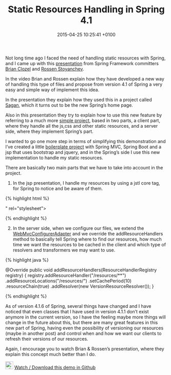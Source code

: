 ﻿---
layout: post
title:  "Static Resources Handling in Spring 4.1"
date:   2015-04-25 10:25:41 +0100
categories: java spring
---

Not long time ago I faced the need of handling static resources with Spring, and I came up with this <a href="http://www.infoq.com/presentations/resource-spring-mvc-4-1">presentation</a> from Spring Framework committers <a href="https://twitter.com/brianclozel">Brian Clozel</a> and <a href="https://twitter.com/rstoya05">Rossen Stoyanchev</a>.

In the video Brian and Rossen explain how they have developed a new way of handling this type of files and propose from version 4.1 of Spring a very easy and simple way of implement this idea.

In the presentation they explain how they used this in a project called <a href="https://github.com/spring-io/sagan">Sagan</a>, which it turns out to be the new Spring’s home page.<!--more-->

Also in this presentation they try to explain how to use this new feature by referring to a much more <a href="https://github.com/bclozel/spring-resource-handling">simple project</a>, based in two parts, a client part, where they handle all the js,css and other static resources, and a server side, where they implement Spring’s part.

I wanted to go one more step in terms of simplifying this demonstration and I’ve created a little <a href="https://github.com/sergiolealdev/SpringStaticResourceHandling">boilerplate project</a> with Spring MVC, Spring Boot and a jsp that uses bootstrap and jquery, and in the Spring’s side I use this new implementation to handle my static resources.

There are basically two main parts that we have to take into account in the project.

1. In the jsp presentation, I handle my resources by using a jstl core tag, for Spring to notice and be aware of them.

{% highlight html %}

<head>
   <link href="<c:url value="resources/css/bootstrap.min.css"/>" rel="stylesheet">
   <script type="text/javascript" src="<c:url value="resources/js/jquery-2.1.3.min.js"/>"></script>
</head>

{% endhighlight %}

2. In the server side, when we configure our files, we extend the <a href="http://docs.spring.io/autorepo/docs/spring/3.2.3.RELEASE/javadoc-api/org/springframework/web/servlet/config/annotation/WebMvcConfigurerAdapter.html">WebMvcConfigurerAdapter</a> and we override the addResourceHandlers method to basically tell Spring where to find our resources, how much time we want the resources to be cached in the client and which type of resolvers and transformers we may want to use.

{% highlight java %}

@Override
public void addResourceHandlers(ResourceHandlerRegistry registry) {
   registry.addResourceHandler("/resources/**")
           .addResourceLocations("/resources/")
           .setCachePeriod(10)
           .resourceChain(true)
           .addResolver(new VersionResourceResolver());
}

{% endhighlight %}

As of version 4.1.6 of Spring, several things have changed and I have noticed that even classes that I have used in version 4.1.1 don’t exist anymore in the current version, so I have the feeling maybe more things will change in the future about this, but there are many great features in this new part of Spring, having even the possibility of versioning our resources (maybe in another post) and control when and how we want our clients to refresh their versions of our resources.

Again, I encourage you to watch Brian &amp; Rossen’s presentation, where they explain this concept much better than I do.

<img  src="http://assets-cdn.github.com/images/modules/logos_page/GitHub-Mark.png" alt="github_24px" width="24" height="24" /></a> <a href="https://github.com/sergiolealdev/SpringStaticResourceHandling" target="_blank">Watch / Download this demo in Github</a>